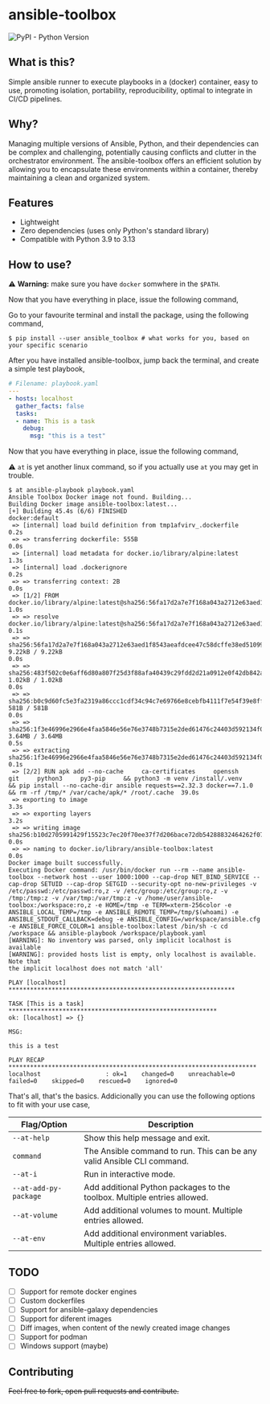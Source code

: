 # ansible-toolbox

![PyPI - Python Version](https://img.shields.io/pypi/pyversions/ansible_toolbox)

## What is this?

Simple ansible runner to execute playbooks in a (docker) container, easy to use, promoting isolation, portability, reproducibility, optimal to integrate in CI/CD pipelines.

## Why?

Managing multiple versions of Ansible, Python, and their dependencies can be complex and challenging, potentially causing conflicts and clutter in the orchestrator environment. The ansible-toolbox offers an efficient solution by allowing you to encapsulate these environments within a container, thereby maintaining a clean and organized system.

## Features
- Lightweight
- Zero dependencies (uses only Python's standard library)
- Compatible with Python 3.9 to 3.13

## How to use?

:warning: **Warning:** make sure you have `docker` somwhere in the `$PATH`.

Now that you have everything in place, issue the following command,

Go to your favourite terminal and install the package, using the following command,

```console
$ pip install --user ansible_toolbox # what works for you, based on your specific scenario
```

After you have installed ansible-toolbox, jump back the terminal, and create a simple test playbook,

```yaml
# Filename: playbook.yaml
---
- hosts: localhost
  gather_facts: false
  tasks:
  - name: This is a task
    debug: 
      msg: "this is a test"
```

Now that you have everything in place, issue the following command,

⚠️ `at` is yet another linux command, so if you actually use `at` you may get in trouble.

```console
$ at ansible-playbook playbook.yaml
Ansible Toolbox Docker image not found. Building...
Building Docker image ansible-toolbox:latest...
[+] Building 45.4s (6/6) FINISHED                                                                                                                                                                                                                           docker:default
 => [internal] load build definition from tmp1afvirv_.dockerfile                                                                                                                                                                                                      0.2s
 => => transferring dockerfile: 555B                                                                                                                                                                                                                                  0.0s
 => [internal] load metadata for docker.io/library/alpine:latest                                                                                                                                                                                                      1.3s
 => [internal] load .dockerignore                                                                                                                                                                                                                                     0.2s
 => => transferring context: 2B                                                                                                                                                                                                                                       0.0s
 => [1/2] FROM docker.io/library/alpine:latest@sha256:56fa17d2a7e7f168a043a2712e63aed1f8543aeafdcee47c58dcffe38ed51099                                                                                                                                                1.0s
 => => resolve docker.io/library/alpine:latest@sha256:56fa17d2a7e7f168a043a2712e63aed1f8543aeafdcee47c58dcffe38ed51099                                                                                                                                                0.1s
 => => sha256:56fa17d2a7e7f168a043a2712e63aed1f8543aeafdcee47c58dcffe38ed51099 9.22kB / 9.22kB                                                                                                                                                                        0.0s
 => => sha256:483f502c0e6aff6d80a807f25d3f88afa40439c29fdd2d21a0912e0f42db842a 1.02kB / 1.02kB                                                                                                                                                                        0.0s
 => => sha256:b0c9d60fc5e3fa2319a86ccc1cdf34c94c7e69766e8cebfb4111f7e54f39e8ff 581B / 581B                                                                                                                                                                            0.0s
 => => sha256:1f3e46996e2966e4faa5846e56e76e3748b7315e2ded61476c24403d592134f0 3.64MB / 3.64MB                                                                                                                                                                        0.5s
 => => extracting sha256:1f3e46996e2966e4faa5846e56e76e3748b7315e2ded61476c24403d592134f0                                                                                                                                                                             0.1s
 => [2/2] RUN apk add --no-cache     ca-certificates     openssh     git     python3     py3-pip     && python3 -m venv /install/.venv     && pip install --no-cache-dir ansible requests==2.32.3 docker==7.1.0      && rm -rf /tmp/* /var/cache/apk/* /root/.cache  39.0s
 => exporting to image                                                                                                                                                                                                                                                3.3s 
 => => exporting layers                                                                                                                                                                                                                                               3.2s 
 => => writing image sha256:b10d2705991429f15523c7ec20f70ee37f7d206bace72db54288832464262f07                                                                                                                                                                          0.0s 
 => => naming to docker.io/library/ansible-toolbox:latest                                                                                                                                                                                                             0.0s 
Docker image built successfully.                                                                                                                                                                                                                                           
Executing Docker command: /usr/bin/docker run --rm --name ansible-toolbox --network host --user 1000:1000 --cap-drop NET_BIND_SERVICE --cap-drop SETUID --cap-drop SETGID --security-opt no-new-privileges -v /etc/passwd:/etc/passwd:ro,z -v /etc/group:/etc/group:ro,z -v /tmp:/tmp:z -v /var/tmp:/var/tmp:z -v /home/user/ansible-toolbox:/workspace:ro,z -e HOME=/tmp -e TERM=xterm-256color -e ANSIBLE_LOCAL_TEMP=/tmp -e ANSIBLE_REMOTE_TEMP=/tmp/$(whoami) -e ANSIBLE_STDOUT_CALLBACK=debug -e ANSIBLE_CONFIG=/workspace/ansible.cfg -e ANSIBLE_FORCE_COLOR=1 ansible-toolbox:latest /bin/sh -c cd /workspace && ansible-playbook /workspace/playbook.yaml
[WARNING]: No inventory was parsed, only implicit localhost is available
[WARNING]: provided hosts list is empty, only localhost is available. Note that
the implicit localhost does not match 'all'

PLAY [localhost] ***************************************************************

TASK [This is a task] **********************************************************
ok: [localhost] => {}

MSG:

this is a test

PLAY RECAP *********************************************************************
localhost                  : ok=1    changed=0    unreachable=0    failed=0    skipped=0    rescued=0    ignored=0   
```

That's all, that's the basics. Addicionally you can use the following options to fit 
with your use case,

| Flag/Option           | Description                                                              |
| --------------------- | ------------------------------------------------------------------------ |
| `--at-help`           | Show this help message and exit.                                         |
| `command`             | The Ansible command to run. This can be any valid Ansible CLI command.   |
| `--at-i`              | Run in interactive mode.                                                 |
| `--at-add-py-package` | Add additional Python packages to the toolbox. Multiple entries allowed. |
| `--at-volume`         | Add additional volumes to mount. Multiple entries allowed.               |
| `--at-env`            | Add additional environment variables. Multiple entries allowed.          |

## TODO
- [ ] Support for remote docker engines
- [ ] Custom dockerfiles
- [ ] Support for ansible-galaxy dependencies
- [ ] Support for diferent images
- [ ] Diff images, when content of the newly created image changes
- [ ] Support for podman
- [ ] Windows support (maybe)

## Contributing

~~Feel free to fork, open pull requests and contribute.~~
